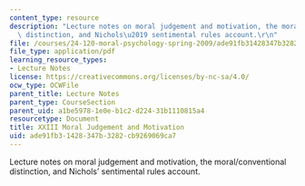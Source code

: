 ```yaml
---
content_type: resource
description: "Lecture notes on moral judgement and motivation, the moral/conventional\
  \ distinction, and Nichols\u2019 sentimental rules account.\r\n"
file: /courses/24-120-moral-psychology-spring-2009/ade91fb31428347b3282cb9269069ca7_MIT24_120s09_lec23.pdf
file_type: application/pdf
learning_resource_types:
- Lecture Notes
license: https://creativecommons.org/licenses/by-nc-sa/4.0/
ocw_type: OCWFile
parent_title: Lecture Notes
parent_type: CourseSection
parent_uid: a1be5978-1e0e-b1c2-d224-31b1110815a4
resourcetype: Document
title: XXIII Moral Judgement and Motivation
uid: ade91fb3-1428-347b-3282-cb9269069ca7
---
```

Lecture notes on moral judgement and motivation, the moral/conventional distinction, and Nichols’ sentimental rules account.
